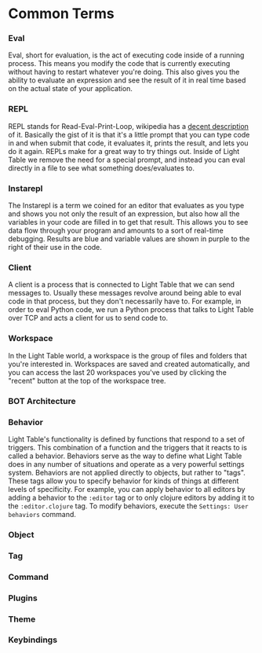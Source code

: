 # Common Terms

### Eval

Eval, short for evaluation, is the act of executing code inside of a running process. This means you modify the code that is currently executing without having to restart whatever you're doing. This also gives you the ability to evaluate an expression and see the result of it in real time based on the actual state of your application.

### REPL

REPL stands for Read-Eval-Print-Loop, wikipedia has a [decent description](http://en.wikipedia.org/wiki/Read%E2%80%93eval%E2%80%93print_loop) of it. Basically the gist of it is that it's a little prompt that you can type code in and when submit that code, it evaluates it, prints the result, and lets you do it again. REPLs make for a great way to try things out. Inside of Light Table we remove the need for a special prompt, and instead you can eval directly in a file to see what something does/evaluates to.

### Instarepl

The Instarepl is a term we coined for an editor that evaluates as you type and shows you not only the result of an expression, but also how all the variables in your code are filled in to get that result. This allows you to see data flow through your program and amounts to a sort of real-time debugging. Results are blue and variable values are shown in purple to the right of their use in the code.

### Client

A client is a process that is connected to Light Table that we can send messages to. Usually these messages revolve around being able to eval code in that process, but they don't necessarily have to. For example, in order to eval Python code, we run a Python process that talks to Light Table over TCP and acts a client for us to send code to.

### Workspace

In the Light Table world, a workspace is the group of files and folders that you're interested in. Workspaces are saved and created automatically, and you can access the last 20 workspaces you've used by clicking the "recent" button at the top of the workspace tree.

### BOT Architecture

### Behavior

Light Table's functionality is defined by functions that respond to a set of triggers. This combination of a function and the triggers that it reacts to is called a behavior. Behaviors serve as the way to define what Light Table does in any number of situations and operate as a very powerful settings system. Behaviors are not applied directly to objects, but rather to "tags". These tags allow you to specify behavior for kinds of things at different levels of specificity. For example, you can apply behavior to all editors by adding a behavior to the `:editor` tag or to only clojure editors by adding it to the `:editor.clojure` tag. To modify behaviors, execute the `Settings: User behaviors` command.

### Object

### Tag

### Command

### Plugins

### Theme

### Keybindings
